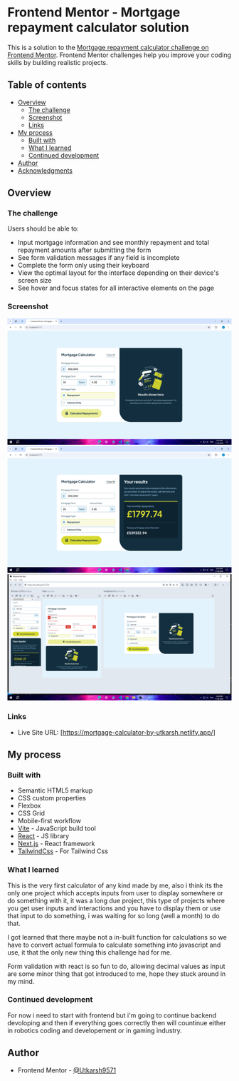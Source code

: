 # Frontend Mentor - Mortgage repayment calculator solution

This is a solution to the [Mortgage repayment calculator challenge on Frontend Mentor](https://www.frontendmentor.io/challenges/mortgage-repayment-calculator-Galx1LXK73). Frontend Mentor challenges help you improve your coding skills by building realistic projects. 

## Table of contents

- [Overview](#overview)
  - [The challenge](#the-challenge)
  - [Screenshot](#screenshot)
  - [Links](#links)
- [My process](#my-process)
  - [Built with](#built-with)
  - [What I learned](#what-i-learned)
  - [Continued development](#continued-development)
- [Author](#author)
- [Acknowledgments](#acknowledgments)

## Overview

### The challenge

Users should be able to:

- Input mortgage information and see monthly repayment and total repayment amounts after submitting the form
- See form validation messages if any field is incomplete
- Complete the form only using their keyboard
- View the optimal layout for the interface depending on their device's screen size
- See hover and focus states for all interactive elements on the page

### Screenshot

![](./public/assets/images/Screenshot%20(408).png)
![](./public/assets/images/Screenshot%20(409).png)
![](./public/assets/images/Screenshot%20(410).png)

### Links

- Live Site URL: [https://mortgage-calculator-by-utkarsh.netlify.app/]

## My process

### Built with

- Semantic HTML5 markup
- CSS custom properties
- Flexbox
- CSS Grid
- Mobile-first workflow
- [Vite](https://vite.dev/) - JavaScript build tool
- [React](https://reactjs.org/) - JS library
- [Next.js](https://nextjs.org/) - React framework
- [TailwindCss](https://tailwindcss.com/) - For Tailwind Css

### What I learned

This is the very first calculator of any kind made by me, also i think its the only one project which accepts inputs from user to display somewhere or do something with it, it was a long due project, this type of projects where you get user inputs and interactions and you have to display them or use that input to do something, i was waiting for so long (well a month) to do that. 

I got learned that there maybe not a in-built function for calculations so we have to convert actual formula to calculate something into javascript and use, it that the only new thing this challenge had for me.

Form validation with react is so fun to do, allowing decimal values as input are some minor thing that got introduced to me, hope they stuck around in my mind. 

### Continued development

For now i need to start with frontend but i'm going to continue backend devoloping and then if everything goes correctly then will countinue either in robotics coding and developement or in gaming industry.

## Author

- Frontend Mentor - [@Utkarsh9571](https://www.frontendmentor.io/profile/Utkarsh9571)